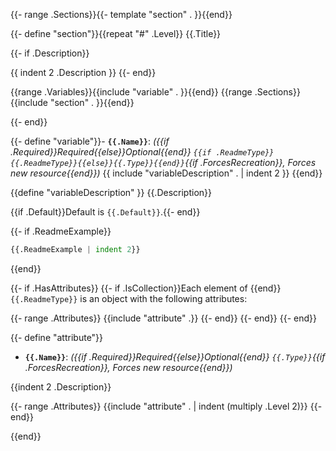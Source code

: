 {{- range .Sections}}{{- template "section" . }}{{end}}

{{- define "section"}}{{repeat "#" .Level}} {{.Title}}

{{- if .Description}}

{{ indent 2 .Description }}
{{- end}}

{{range .Variables}}{{include "variable" . }}{{end}}
{{range .Sections}}{{include "section" . }}{{end}}

{{- end}}

{{- define "variable"}}- **`{{.Name}}`**: *({{if .Required}}Required{{else}}Optional{{end}} `{{if .ReadmeType}}{{.ReadmeType}}{{else}}{{.Type}}{{end}}`{{if .ForcesRecreation}}, Forces new resource{{end}})*
{{ include "variableDescription" . | indent 2 }}
{{end}}


{{define "variableDescription" }}
{{.Description}}

{{if .Default}}Default is `{{.Default}}`.{{- end}}

{{- if .ReadmeExample}}

```terraform
{{.ReadmeExample | indent 2}}
```

{{end}}

{{- if .HasAttributes}}
{{- if .IsCollection}}Each element of {{end}}`{{.ReadmeType}}` is an object with the following attributes:

{{- range .Attributes}}
{{include "attribute" .}}
{{- end}}
{{- end}}
{{- end}}

{{- define "attribute"}}
- **`{{.Name}}`**: *({{if .Required}}Required{{else}}Optional{{end}} `{{.Type}}`{{if .ForcesRecreation}}, Forces new resource{{end}})*

{{indent 2 .Description}}

{{- range .Attributes}}
{{include "attribute" . | indent (multiply .Level 2)}}
{{- end}}

{{end}}
